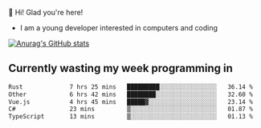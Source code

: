 👋 Hi! Glad you're here!
- I am a young developer interested in computers and coding

[![Anurag's GitHub stats](https://github-readme-stats.vercel.app/api?username=Eatham532&theme=dark)](https://github.com/anuraghazra/github-readme-stats)


## Currently wasting my week programming in
<!--START_SECTION:waka-->

```txt
Rust             7 hrs 25 mins   █████████░░░░░░░░░░░░░░░░   36.14 %
Other            6 hrs 42 mins   ████████░░░░░░░░░░░░░░░░░   32.60 %
Vue.js           4 hrs 45 mins   █████▓░░░░░░░░░░░░░░░░░░░   23.14 %
C#               23 mins         ▒░░░░░░░░░░░░░░░░░░░░░░░░   01.87 %
TypeScript       13 mins         ▒░░░░░░░░░░░░░░░░░░░░░░░░   01.13 %
```

<!--END_SECTION:waka-->
